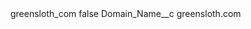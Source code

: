 <?xml version="1.0" encoding="UTF-8"?>
<CustomMetadata xmlns="http://soap.sforce.com/2006/04/metadata" xmlns:xsi="http://www.w3.org/2001/XMLSchema-instance" xmlns:xsd="http://www.w3.org/2001/XMLSchema">
    <label>greensloth_com</label>
    <protected>false</protected>
    <values>
        <field>Domain_Name__c</field>
        <value xsi:type="xsd:string">greensloth.com</value>
    </values>
</CustomMetadata>
